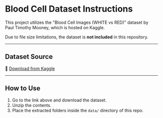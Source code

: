 # Blood Cell Dataset Instructions

This project utilizes the "Blood Cell Images (WHITE vs RED)" dataset by Paul Timothy Mooney, which is hosted on Kaggle.

Due to file size limitations, the dataset is **not included** in this repository.

---

## Dataset Source

🔗 [Download from Kaggle](https://www.kaggle.com/datasets/paultimothymooney/blood-cells)

---

## How to Use

1. Go to the link above and download the dataset.
2. Unzip the contents.
3. Place the extracted folders inside the `data/` directory of this repo.
